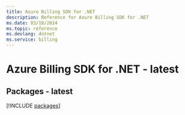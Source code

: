```yaml
---
title: Azure Billing SDK for .NET
description: Reference for Azure Billing SDK for .NET
ms.date: 03/18/2024
ms.topic: reference
ms.devlang: dotnet
ms.service: billing
---
```

# Azure Billing SDK for .NET - latest
## Packages - latest
[!INCLUDE [packages](billing-index.md)]